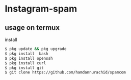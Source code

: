 # Instagram-spam

## usage on termux

install
```bash
$ pkg update && pkg upgrade
$ pkg install  bash
$ pkg install openssh
$ pkg install curl
$ pkg install git 
$ git clone https://github.com/hamdannurachid/spamcom
```
